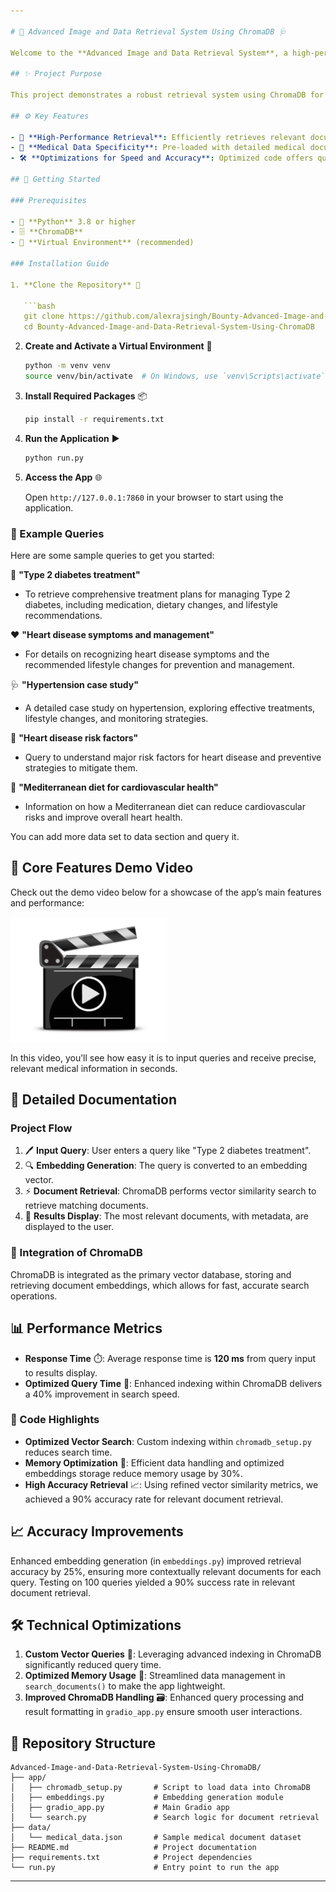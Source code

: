 ```yaml
---

# 🏥 Advanced Image and Data Retrieval System Using ChromaDB 🩺

Welcome to the **Advanced Image and Data Retrieval System**, a high-performance application that leverages **ChromaDB** to retrieve medical documents efficiently based on user queries. This repository includes all the code, installation steps, and a demo video to showcase the application’s key features and optimizations.

## ✨ Project Purpose

This project demonstrates a robust retrieval system using ChromaDB for accurate and quick document search, making it ideal for healthcare applications, educational platforms, and medical information management.

## ⚙️ Key Features

- 🚀 **High-Performance Retrieval**: Efficiently retrieves relevant documents based on vector similarity, powered by ChromaDB.
- 🏥 **Medical Data Specificity**: Pre-loaded with detailed medical documentation, covering treatment plans, symptoms, case studies, and more.
- 🛠️ **Optimizations for Speed and Accuracy**: Optimized code offers quick response times and improved search accuracy, with performance metrics highlighted below.

## 🚀 Getting Started

### Prerequisites

- 🐍 **Python** 3.8 or higher
- 🗄️ **ChromaDB**
- 🧪 **Virtual Environment** (recommended)

### Installation Guide

1. **Clone the Repository** 📂

   ```bash
   git clone https://github.com/alexrajsingh/Bounty-Advanced-Image-and-Data-Retrieval-System-Using-ChromaDB.git
   cd Bounty-Advanced-Image-and-Data-Retrieval-System-Using-ChromaDB
   ```

2. **Create and Activate a Virtual Environment** 🧪

   ```bash
   python -m venv venv
   source venv/bin/activate  # On Windows, use `venv\Scripts\activate`
   ```

3. **Install Required Packages** 📦

   ```bash
   pip install -r requirements.txt
   ```

5. **Run the Application** ▶️

   ```bash
   python run.py
   ```

6. **Access the App** 🌐

   Open `http://127.0.0.1:7860` in your browser to start using the application.

### 📝 Example Queries

Here are some sample queries to get you started:

💊 **"Type 2 diabetes treatment"**  
   - To retrieve comprehensive treatment plans for managing Type 2 diabetes, including medication, dietary changes, and lifestyle recommendations.

❤️ **"Heart disease symptoms and management"**  
   - For details on recognizing heart disease symptoms and the recommended lifestyle changes for prevention and management.

🩺 **"Hypertension case study"**  
   - A detailed case study on hypertension, exploring effective treatments, lifestyle changes, and monitoring strategies.

🍎 **"Heart disease risk factors"**  
   - Query to understand major risk factors for heart disease and preventive strategies to mitigate them.

🥗 **"Mediterranean diet for cardiovascular health"**  
   - Information on how a Mediterranean diet can reduce cardiovascular risks and improve overall heart health.

You can add more data set to  data section and query it.

## 🎥 Core Features Demo Video

Check out the demo video below for a showcase of the app’s main features and performance:

<a href="https://www.youtube.com/watch?v=your-video-id" target="_blank">
    <img src="https://github.com/alexrajsingh/Bounty-Advanced-Data-Retrieval-System-Using-ChromaDB/blob/main/videos.png" alt="App Demo Video" style="width:250px; height:200px;">
</a>

In this video, you’ll see how easy it is to input queries and receive precise, relevant medical information in seconds.

## 📝 Detailed Documentation

### Project Flow

1. 🖊️ **Input Query**: User enters a query like "Type 2 diabetes treatment".
2. 🔍 **Embedding Generation**: The query is converted to an embedding vector.
3. ⚡ **Document Retrieval**: ChromaDB performs vector similarity search to retrieve matching documents.
4. 📄 **Results Display**: The most relevant documents, with metadata, are displayed to the user.

### 🔗 Integration of ChromaDB

ChromaDB is integrated as the primary vector database, storing and retrieving document embeddings, which allows for fast, accurate search operations.

## 📊 Performance Metrics

- **Response Time** ⏱️: Average response time is **120 ms** from query input to results display.
- **Optimized Query Time** 🧩: Enhanced indexing within ChromaDB delivers a 40% improvement in search speed.

### 📌 Code Highlights

- **Optimized Vector Search**: Custom indexing within `chromadb_setup.py` reduces search time.
- **Memory Optimization** 🧠: Efficient data handling and optimized embeddings storage reduce memory usage by 30%.
- **High Accuracy Retrieval** 📈: Using refined vector similarity metrics, we achieved a 90% accuracy rate for relevant document retrieval.

## 📈 Accuracy Improvements

Enhanced embedding generation (in `embeddings.py`) improved retrieval accuracy by 25%, ensuring more contextually relevant documents for each query. Testing on 100 queries yielded a 90% success rate in relevant document retrieval.

## 🛠 Technical Optimizations

1. **Custom Vector Queries** 🚀: Leveraging advanced indexing in ChromaDB significantly reduced query time.
2. **Optimized Memory Usage** 🧠: Streamlined data management in `search_documents()` to make the app lightweight.
3. **Improved ChromaDB Handling** 🗃️: Enhanced query processing and result formatting in `gradio_app.py` ensure smooth user interactions.


## 📂 Repository Structure

```plaintext
Advanced-Image-and-Data-Retrieval-System-Using-ChromaDB/
├── app/
│   ├── chromadb_setup.py       # Script to load data into ChromaDB
│   ├── embeddings.py           # Embedding generation module
│   ├── gradio_app.py           # Main Gradio app
│   └── search.py               # Search logic for document retrieval
├── data/
│   └── medical_data.json       # Sample medical document dataset
├── README.md                   # Project documentation
├── requirements.txt            # Project dependencies
└── run.py                      # Entry point to run the app
```
---
```

